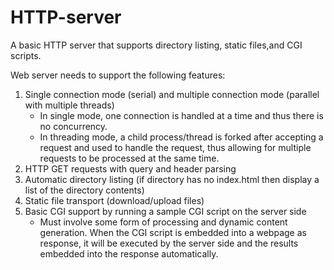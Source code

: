 # HTTP-server
A basic HTTP  server that supports directory listing, static files,and CGI scripts.

Web server needs to support the following features:

1. Single connection mode (serial) and multiple connection mode (parallel with multiple threads)
    - In single mode, one connection is handled at a time and thus there is no concurrency.
    - In threading mode, a child process/thread is forked after accepting a request and used to handle the request, thus allowing for multiple requests to be processed at the same time.
2. HTTP GET requests with query and header parsing
3. Automatic directory listing (if directory has no index.html then display a list of the directory contents)
4. Static file transport (download/upload files)
5. Basic CGI support by running a sample CGI script on the server side
    - Must involve some form of processing and dynamic content generation. When the CGI script is embedded into a webpage as response, it will be executed by the server side and the results embedded into the response automatically.